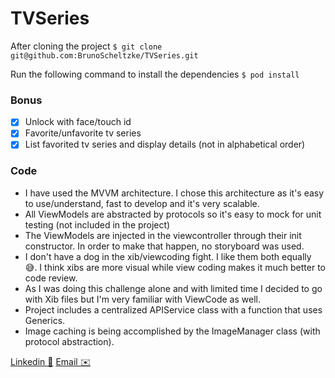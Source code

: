 # TVSeries

After cloning the project 
`$ git clone git@github.com:BrunoScheltzke/TVSeries.git`

Run the following command to install the dependencies
`$ pod install`

### Bonus
- [x] Unlock with face/touch id
- [x] Favorite/unfavorite tv series
- [x] List favorited tv series and display details (not in alphabetical order)

### Code

- I have used the MVVM architecture. I chose this architecture as it's easy to use/understand, fast to develop and it's very scalable.
- All ViewModels are abstracted by protocols so it's easy to mock for unit testing (not included in the project)
- The ViewModels are injected in the viewcontroller through their init constructor. In order to make that happen, no storyboard was used.
- I don't have a dog in the xib/viewcoding fight. I like them both equally 😅. I think xibs are more visual while view coding makes it much better to code review.
- As I was doing this challenge alone and with limited time I decided to go with Xib files but I'm very familiar with ViewCode as well.
- Project includes a centralized APIService class with a function that uses Generics.
- Image caching is being accomplished by the ImageManager class (with protocol abstraction).

[Linkedin 💼](https://www.linkedin.com/in/brunoscheltzke/)
[Email ✉️](brunofonten@gmail.com)
